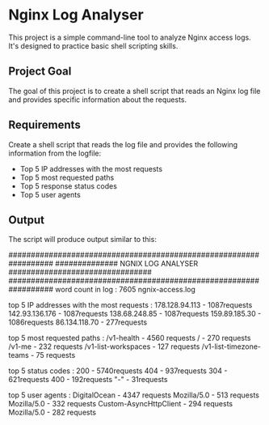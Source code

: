 # Nginx Log Analyser

This project is a simple command-line tool to analyze Nginx access logs. It's designed to practice basic shell scripting skills.

## Project Goal

The goal of this project is to create a shell script that reads an Nginx log file and provides specific information about the requests.

## Requirements

Create a shell script that reads the log file and provides the following information from the logfile:

- Top 5 IP addresses with the most requests
- Top 5 most requested paths
- Top 5 response status codes
- Top 5 user agents


## Output 

The script will produce output similar to this:

##################################################################
############## NGNIX LOG ANALYSER ################################
##################################################################
word count in log : 
7605 ngnix-access.log

top 5 IP addresses with the most requests :
178.128.94.113 - 1087requests
142.93.136.176 - 1087requests
138.68.248.85 - 1087requests
159.89.185.30 - 1086requests
86.134.118.70 - 277requests

top 5 most requested paths :
/v1-health - 4560 requests
/ - 270 requests
/v1-me - 232 requests
/v1-list-workspaces - 127 requests
/v1-list-timezone-teams - 75 requests

top 5 status codes :
200 - 5740requests
404 - 937requests
304 - 621requests
400 - 192requests
"-" - 31requests

top 5 user agents :
DigitalOcean - 4347 requests
Mozilla/5.0 - 513 requests
Mozilla/5.0 - 332 requests
Custom-AsyncHttpClient - 294 requests
Mozilla/5.0 - 282 requests